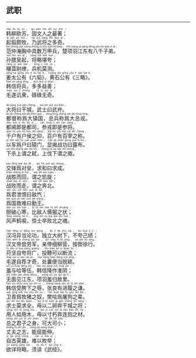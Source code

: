 ## 武职
---
<div>

<p>
<ruby><rb> 韩柳欧苏，固文人之最著； </rb> <rt>hán  liǔ  ōu  sū ， gù  wén  rén  zhī  zuì  zhe ；</rt></ruby><BR>
<ruby><rb> 起翦颇牧，乃武将之多奇。 </rb> <rt>qǐ  jiǎn  pō  mù ， nǎi  wǔ  jiāng  zhī  duō  qí 。</rt></ruby><BR>
<ruby><rb> 范仲淹胸中具数万甲兵，楚项羽江东有八千子弟。 </rb> <rt>fàn  zhòng  yān  xiōng  zhōng  jù  shù  wàn  jiǎ  bīng ， chǔ  xiàng  yǔ  jiāng  dōng  yǒu  bā  qiān  zǐ  dì 。</rt></ruby><BR>
<ruby><rb> 孙膑吴起，将略堪夸； </rb> <rt>sūn  bìn  wú  qǐ ， jiāng  lüè  kān  kuā ；</rt></ruby><BR>
<ruby><rb> 穰苴尉缭，兵机莫测。 </rb> <rt>ráng  jū  wèi  liáo ， bīng  jī  mò  cè 。</rt></ruby><BR>
<ruby><rb> 姜太公有《六韬》，黄石公有《三略》。 </rb> <rt>jiāng  tài  gōng  yǒu 《 liù  tāo 》， huáng  shí  gōng  yǒu 《 sān  lüè 》。</rt></ruby><BR>
<ruby><rb> 韩信将兵，多多益善； </rb> <rt>hán  xìn  jiāng  bīng ， duō  duō  yì  shàn ；</rt></ruby><BR>
<ruby><rb> 毛遂讥衆，碌碌无奇。 </rb> <rt>máo  suì  jī  zhòng ， lù  lù  wú  qí 。</rt></ruby><BR></p>

<p>
<ruby><rb> 大将曰干城，武士曰武弁。 </rb> <rt>dà  jiāng  yuē  gān  chéng ， wǔ  shì  yuē  wǔ  biàn 。</rt></ruby><BR>
<ruby><rb> 都督称爲大镇国，总兵称爲大总戎。 </rb> <rt>dū  du  chēng  wèi  dà  zhèn  guó ， zǒng  bīng  chēng  wèi  dà  zǒng  róng 。</rt></ruby><BR>
<ruby><rb> 都阃即是都司，参戎即是参将。 </rb> <rt>dōu  kǔn  jí  shì  dū  sī ， cān  róng  jí  shì  cān  jiāng 。</rt></ruby><BR>
<ruby><rb> 千户有户侯之仰，百户有百宰之称。 </rb> <rt>qiān  hù  yǒu  hù  hóu  zhī  yǎng ， bǎi  hù  yǒu  bǎi  zǎi  zhī  chēng 。</rt></ruby><BR>
<ruby><rb> 以车爲户曰辕门，显揭战功曰露布。 </rb> <rt>yǐ  chē  wèi  hù  yuē  yuán  mén ， xiǎn  jiē  zhàn  gōng  yuē  lù  bù 。</rt></ruby><BR>
<ruby><rb> 下杀上谓之弑，上伐下谓之徵。 </rb> <rt>xià  shā  shàng  wèi  zhī  shì ， shàng  fá  xià  wèi  zhī  zhēng 。</rt></ruby><BR></p>

<p>
<ruby><rb> 交锋爲对垒，求和曰求成。 </rb> <rt>jiāo  fēng  wèi  duì  lěi ， qiú  hé  yuē  qiú  chéng 。</rt></ruby><BR>
<ruby><rb> 战胜而回，谓之凯旋； </rb> <rt>zhàn  shèng  ér  huí ， wèi  zhī  kǎi  xuán ；</rt></ruby><BR>
<ruby><rb> 战败而走，谓之奔北。 </rb> <rt>zhàn  bài  ér  zǒu ， wèi  zhī  bēn  běi 。</rt></ruby><BR>
<ruby><rb> 爲君泄恨曰敌忾； </rb> <rt>wèi  jūn  xiè  hèn  yuē  dí  kài ；</rt></ruby><BR>
<ruby><rb> 爲国救难曰勤王。 </rb> <rt>wèi  guó  jiù  nán  yuē  qín  wáng 。</rt></ruby><BR>
<ruby><rb> 胆破心寒，比敌人慑服之状； </rb> <rt>dǎn  pò  xīn  hán ， bǐ  dí  rén  shè  fú  zhī  zhuàng ；</rt></ruby><BR>
<ruby><rb> 风声鹤唳，惊士卒败北之魂。 </rb> <rt>fēng  shēng  hè  lì ， jīng  shì  zú  bài  běi  zhī  hún 。</rt></ruby><BR></p>

<p>
<ruby><rb> 汉冯异当论功，独立大树下，不夸己绩； </rb> <rt>hàn  féng  yì  dāng  lùn  gōng ， dú  lì  dà  shù  xià ， bù  kuā  jǐ  jī ；</rt></ruby><BR>
<ruby><rb> 汉文帝尝劳军，亲倖细柳营，按辔徐行。 </rb> <rt>hàn  wén  dì  cháng  láo  jūn ， qīn  xìng  xì  liǔ  yíng ， àn  pèi  xú  xíng 。</rt></ruby><BR>
<ruby><rb> 苻坚自夸将广，投鞭可以断流； </rb> <rt>fú  jiān  zì  kuā  jiāng  guǎng ， tóu  biān  kě  yǐ  duàn  liú ；</rt></ruby><BR>
<ruby><rb> 毛遂自荐才奇，处囊便当脱颖。 </rb> <rt>máo  suì  zì  jiàn  cái  qí ， chù  náng  biàn  dāng  tuō  yǐng 。</rt></ruby><BR>
<ruby><rb> 羞与哙等伍，韩信降作淮阴； </rb> <rt>xiū  yǔ  kuài  děng  wǔ ， hán  xìn  jiàng  zuò  huái  yīn ；</rt></ruby><BR>
<ruby><rb> 无面见江东，项羽羞归故里。 </rb> <rt>wú  miàn  jiàn  jiāng  dōng ， xiàng  yǔ  xiū  guī  gù  lǐ 。</rt></ruby><BR>
<ruby><rb> 韩信受胯下之辱，张良有进履之谦。 </rb> <rt>hán  xìn  shòu  kuà  xià  zhī  rǔ ， zhāng  liáng  yǒu  jìn  lǚ  zhī  qiān 。</rt></ruby><BR>
<ruby><rb> 卫青爲牧猪之奴，樊哙爲屠狗之辈。 </rb> <rt>wèi  qīng  wèi  mù  zhū  zhī  nú ， fán  kuài  wèi  tú  gǒu  zhī  bèi 。</rt></ruby><BR>
<ruby><rb> 求士莫求全，毋以二卵弃干城之将； </rb> <rt>qiú  shì  mò  qiú  quán ， wú  yǐ  èr  luǎn  qì  gān  chéng  zhī  jiāng ；</rt></ruby><BR>
<ruby><rb> 用人如用木，毋以寸朽弃连抱之材。 </rb> <rt>yòng  rén  rú  yòng  mù ， wú  yǐ  cùn  xiǔ  qì  lián  bào  zhī  cái 。</rt></ruby><BR>
<ruby><rb> 总之君子之身，可大可小； </rb> <rt>zǒng  zhī  jūn  zǐ  zhī  shēn ， kě  dà  kě  xiǎo ；</rt></ruby><BR>
<ruby><rb> 丈夫之志，能屈能伸。 </rb> <rt>zhàng  fū  zhī  zhì ， néng  qū  néng  shēn 。</rt></ruby><BR>
<ruby><rb> 自古英雄，难以枚举； </rb> <rt>zì  gǔ  yīng  xióng ， nán  yǐ  méi  jǔ ；</rt></ruby><BR>
<ruby><rb> 欲详将略，须读《武经》。 </rb> <rt>yù  xiáng  jiāng  lüè ， xū  dú 《 wǔ  jīng 》。</rt></ruby><BR></p>

</div>
